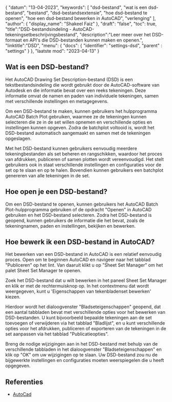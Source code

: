 {
"datum": "13-04-2023",
  "keywords": [
"dsd-bestand",
"wat is een dsd-bestand",
"bestand",
"dsd-bestandsextensie",
"hoe dsd-bestand te openen",
"hoe een dsd-bestand bewerken in AutoCAD",
"verlenging"
],
  "author": {
"display_name": "Shakeel Faiz"
},
"draft": "false",
"toc": true,
"title":"DSD-bestandsindeling - AutoCAD-tekeningsetbeschrijvingsbestand",
  "description":"Leer meer over het DSD-formaat en API's die DSD-bestanden kunnen maken en openen.",
"linktitle":"DSD",
  "menu": {
    "docs": {
      "identifier": "settings-dsd",
"parent" : "settings"
}
},
"laatste mod": "2023-04-13"
}

## Wat is een DSD-bestand?
Het AutoCAD Drawing Set Description-bestand (DSD) is een tekstbestandsindeling die wordt gebruikt door de AutoCAD-software van Autodesk en die informatie bevat over een reeks tekeningen. Deze informatie omvat de namen en paden van individuele tekeningen, samen met verschillende instellingen en metagegevens.

Om een DSD-bestand te maken, kunnen gebruikers het hulpprogramma AutoCAD Batch Plot gebruiken, waarmee ze de tekeningen kunnen selecteren die ze in de set willen opnemen en verschillende opties en instellingen kunnen opgeven. Zodra de batchplot voltooid is, wordt het DSD-bestand automatisch aangemaakt en samen met de tekeningen opgeslagen.

Met het DSD-bestand kunnen gebruikers eenvoudig meerdere tekeningbestanden als set beheren en rangschikken, waardoor het proces van afdrukken, publiceren of samen plotten wordt vereenvoudigd. Het stelt gebruikers ook in staat verschillende instellingen en configuraties voor de set op te slaan en op te halen. Bovendien kunnen gebruikers een batchplot genereren van alle tekeningen in de set.

## Hoe open je een DSD-bestand?
Om een DSD-bestand te openen, kunnen gebruikers het AutoCAD Batch Plot-hulpprogramma gebruiken of de opdracht "Openen" in AutoCAD gebruiken en het DSD-bestand selecteren. Zodra het DSD-bestand is geopend, kunnen gebruikers de informatie die het bevat, zoals de tekeningnamen, paden en instellingen, bekijken en bewerken.

## Hoe bewerk ik een DSD-bestand in AutoCAD?
Het bewerken van een DSD-bestand in AutoCAD is een relatief eenvoudig proces. Open om te beginnen AutoCAD en navigeer naar het tabblad "Publiceren" op het lint. Van daaruit klikt u op "Sheet Set Manager" om het palet Sheet Set Manager te openen.

Zoek het DSD-bestand dat u wilt bewerken in het paneel Sheet Set Manager en klik er met de rechtermuisknop op. In het contextmenu dat wordt weergegeven, kunt u 'Eigenschappen van tekenbladenset bewerken' kiezen.

Hierdoor wordt het dialoogvenster "Bladseteigenschappen" geopend, dat een aantal tabbladen bevat met verschillende opties voor het bewerken van DSD-bestanden. U kunt bijvoorbeeld bepaalde tekeningen aan de set toevoegen of verwijderen via het tabblad "Bladlijst", en u kunt verschillende opties voor het afdrukken, publiceren of exporteren van de tekeningen in de set aanpassen via het tabblad "Publicatieopties".

Breng de nodige wijzigingen aan in het DSD-bestand met behulp van de verschillende tabbladen in het dialoogvenster "Bladseteigenschappen" en klik op "OK" om uw wijzigingen op te slaan. Uw DSD-bestand zou nu de bijgewerkte instellingen en configuraties moeten weerspiegelen die u heeft opgegeven.

## Referenties
* [AutoCad](https://en.wikipedia.org/wiki/AutoCAD)

